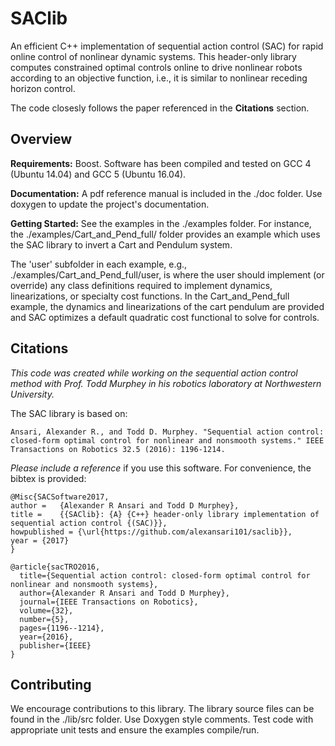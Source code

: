 # SAClib

An efficient C++ implementation of sequential action control (SAC) for rapid online control of nonlinear dynamic systems.  This header-only library computes constrained optimal controls online to drive nonlinear robots according to an objective function, i.e., it is similar to nonlinear receding horizon control.  

The code closesly follows the paper referenced in the **Citations** section.

## Overview

**Requirements:** Boost.  Software has been compiled and tested on GCC 4 (Ubuntu 14.04) and GCC 5 (Ubuntu 16.04).

**Documentation:** A pdf reference manual is included in the ./doc folder.  Use doxygen to update the project's documentation.

**Getting Started:** See the examples in the ./examples folder.  For instance, the ./examples/Cart_and_Pend_full/ folder provides an example which uses the SAC library to invert a Cart and Pendulum system.  

The 'user' subfolder in each example, e.g., ./examples/Cart_and_Pend_full/user, is where the user should implement (or override) any class definitions required to implement dynamics, linearizations, or specialty cost functions.  In the Cart_and_Pend_full example, the dynamics and linearizations of the cart pendulum are provided and SAC optimizes a default quadratic cost functional to solve for controls.

## Citations

*This code was created while working on the sequential action control method with Prof. Todd Murphey in his robotics laboratory at Northwestern University.*

The SAC library is based on:

```
Ansari, Alexander R., and Todd D. Murphey. "Sequential action control: closed-form optimal control for nonlinear and nonsmooth systems." IEEE Transactions on Robotics 32.5 (2016): 1196-1214.
```

*Please include a reference* if you use this software.  For convenience, the bibtex is provided:

```
@Misc{SACSoftware2017,
author =   {Alexander R Ansari and Todd D Murphey},
title =    {{SAClib}: {A} {C++} header-only library implementation of sequential action control {(SAC)}},
howpublished = {\url{https://github.com/alexansari101/saclib}},
year = {2017}
}
```
```
@article{sacTRO2016,
  title={Sequential action control: closed-form optimal control for nonlinear and nonsmooth systems},
  author={Alexander R Ansari and Todd D Murphey},
  journal={IEEE Transactions on Robotics},
  volume={32},
  number={5},
  pages={1196--1214},
  year={2016},
  publisher={IEEE}
}
```

## Contributing

We encourage contributions to this library.  The library source files can be found in the ./lib/src folder.  Use Doxygen style comments.  Test code with appropriate unit tests and ensure the examples compile/run.   
